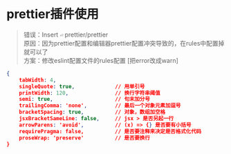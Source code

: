 # prettier插件使用
> 错误：Insert `⏎`  prettier/prettier  
> 原因：因为prettier配置和编辑器prettier配置冲突导致的，在rules中配置掉就可以了  
> 方案：修改eslint配置文件的rules配置 [把error改成warn]
```json
{
    tabWidth: 4,
    singleQuote: true,             // 用单引号
    printWidth: 120,               // 换行字符串阈值
    semi: true,                    // 句末加分号
    trailingComma: 'none',         // 最后一个对象元素加逗号
    bracketSpacing: true,          // 对象，数组加空格
    jsxBracketSameLine: false,     // jsx > 是否另起一行
    arrowParens: 'avoid',          // (x) => {} 是否要有小括号
    requirePragma: false,          // 是否要注释来决定是否格式化代码
    proseWrap: 'preserve'          // 是否要换行
}
```
